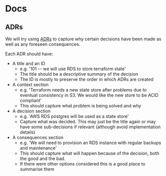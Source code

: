 # Docs

## ADRs

We will try using [ADRs](https://cognitect.com/blog/2011/11/15/documenting-architecture-decisions.html)
to capture why certain decisions have been made as well as any foreseen
consequences.

Each ADR should have:
* A title and an ID
  - e.g. '101 -- we will use RDS to store terraform state'
  - The title should be a descriptive summary of the decision
  - The ID is mostly to preserve the order in which ADRs are created
* A context section
  - e.g. 'Terraform needs a new state store after problems due to eventual
    consistency in S3. We would like the new store to be ACID compliant'
  - This should capture what problem is being solved and why
* A decision section
  - e.g. 'AWS RDS postgres will be used as a state store'
  - Capture what was decided. This may just be the title again or may have some
    sub-decisions if relevant (although avoid implementation details)
* A consequences section
  - e.g. 'We will need to provision an RDS instance with regular backups and maintenance'
  - This should capture what will happen because of the decision, both the good
    and the bad.
  - If there were other options considered this is a good place to summarise them
